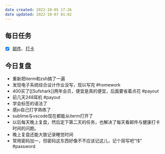 ```yaml
---
date created: 2022-10-05 17:26
date updated: 2022-10-07 01:02
---
```


## 每日任务

- [x] [邮件](https://email.ustc.edu.cn/coremail/)、[打卡](https://weixine.ustc.edu.cn/2020/login)

## 今日复盘

- 重新把iterm和zsh搞了一遍
- 发现电子系统综合设计作业没写，现以写完 #homework
- 400买了[[Sufshark]]两年会员，便宜是真的便宜，后面要省着点花 #payout
- 前几天248耳机 #payout
- 学会标签的语法了
- 感jo自己打字熟练了
- sublime与vscode现在都能从iterm打开了
- 以后每天晚上复盘，然后定下第二天的任务，也解决了每天看邮件与健康打卡时间的问题。
- 晚上复盘还能大致记录睡觉时间
- 常用密码加一，但密码这东西好像不不应该记这儿，记个简写吧“!$” #password
